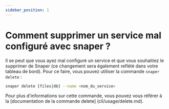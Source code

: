 ```yaml
---
sidebar_position: 1
---
```


# Comment supprimer un service mal configuré avec snaper ?

Il se peut que vous ayez mal configuré un service et que vous souhaitiez le supprimer de Snaper (ce changement sera également reflété dans votre tableau de bord). Pour ce faire, vous pouvez utiliser la commande `snaper delete` :

```bash
snaper delete [files|db] --name <nom_du_service>
```

Pour plus d'informations sur cette commande, vous pouvez vous référer à la [documentation de la commande delete] (cli/usage/delete.md).
